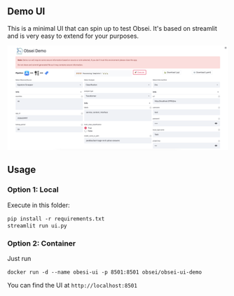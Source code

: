 ## Demo UI

This is a minimal UI that can spin up to test Obsei. It's based on streamlit and is very easy to extend for your purposes.

![Screenshot](https://raw.githubusercontent.com/obsei/obsei/master/images/obsei-ui-demo.png)

## Usage

### Option 1: Local
Execute in this folder:
```shell
pip install -r requirements.txt
streamlit run ui.py
```

### Option 2: Container

Just run
```
docker run -d --name obesi-ui -p 8501:8501 obsei/obsei-ui-demo
``` 
You can find the UI at `http://localhost:8501`
